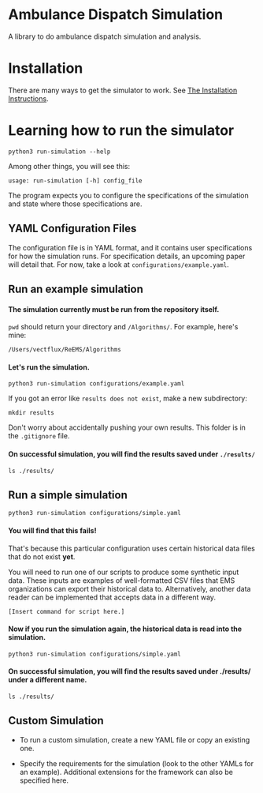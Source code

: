 # Ambulance Dispatch Simulation

A library to do ambulance dispatch simulation and analysis.

# Installation

There are many ways to get the simulator to work. See [The Installation Instructions](INSTALL.md).

# Learning how to run the simulator

`python3 run-simulation --help`

Among other things, you will see this:

`usage: run-simulation [-h] config_file` 

The program expects you to configure the specifications of the simulation and state where those specifications are. 

## YAML Configuration Files

The configuration file is in YAML format, and it contains user specifications for how the simulation runs. For specification details, an upcoming paper will detail that. For now, take a look 
at `configurations/example.yaml`. 

## Run an example simulation

#### The simulation currently must be run from the repository itself. 

`pwd` should return your directory and `/Algorithms/`. For example, here's mine: 

`/Users/vectflux/ReEMS/Algorithms`

#### Let's run the simulation.

`python3 run-simulation configurations/example.yaml`

If you got an error like `results does not exist`, make a new subdirectory:

`mkdir results`

Don't worry about accidentally pushing your own results. This folder is in the `.gitignore` file. 

#### On successful simulation, you will find the results saved under `./results/`

`ls ./results/`


## Run a simple simulation

`python3 run-simulation configurations/simple.yaml`  

#### You will find that this fails! 

That's because this particular configuration uses certain historical data files that do not exist **yet**. 

You will need to run one of our scripts to produce some synthetic input data. These inputs are examples of well-formatted CSV files that EMS organizations can export their historical data to. Alternatively, another data reader can be implemented that accepts data in a different way. 

`[Insert command for script here.]`

#### Now if you run the simulation again, the historical data is read into the simulation. 

`python3 run-simulation configurations/simple.yaml`  

#### On successful simulation, you will find the results saved under ./results/ under a different name.

`ls ./results/`

## Custom Simulation

- To run a custom simulation, create a new YAML file or copy an existing one. 

- Specify the requirements for the simulation (look to the other YAMLs for an example). Additional extensions for the framework can also be specified here.
